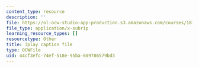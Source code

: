 ```yaml
---
content_type: resource
description: ''
file: https://ol-ocw-studio-app-production.s3.amazonaws.com/courses/18-01sc-single-variable-calculus-fall-2010/44cf3efc74ef518e95ba609786579bd3_VOlbVNxyNfM.vtt
file_type: application/x-subrip
learning_resource_types: []
resourcetype: Other
title: 3play caption file
type: OCWFile
uid: 44cf3efc-74ef-518e-95ba-609786579bd3
---
```

